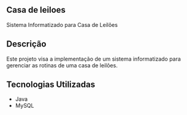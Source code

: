## Casa de leiloes

Sistema Informatizado para Casa de Leilões

## Descrição
Este projeto visa a implementação de um sistema informatizado para gerenciar as rotinas de uma casa de leilões.

## Tecnologias Utilizadas
- Java
- MySQL

